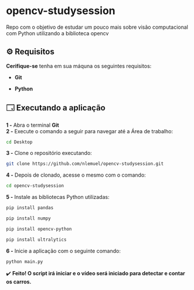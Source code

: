 # opencv-studysession
Repo com o objetivo de estudar um pouco mais sobre visão computacional com Python utilizando a biblioteca opencv



## ⚙️ Requisitos

**Cerifique-se** tenha em sua máquna os seguintes requisitos:

- **Git** 

- **Python** 

## 🗔 Executando a aplicação

**1 -** Abra o terminal **Git** <br />
**2 -** Execute o comando a seguir para navegar até a Área de trabalho: <br />

```bash
cd Desktop
```

**3 -** Clone o repositório executando: <br />

```bash
git clone https://github.com/nlemuel/opencv-studysession.git
```

**4 -** Depois de clonado, acesse o mesmo com o comando:

```bash
cd opencv-studysession
```

**5 -** Instale as bibliotecas Python utilizadas:

```bash
pip install pandas
```
```bash
pip install numpy
```
```bash
pip install opencv-python
```
```bash
pip install ultralytics
```

**6 -** Inicie a aplicação com o seguinte comando:

```bash
python main.py
```

✔️ **Feito! O script irá iniciar e o vídeo será iniciado para detectar e contar os carros.** <br/>